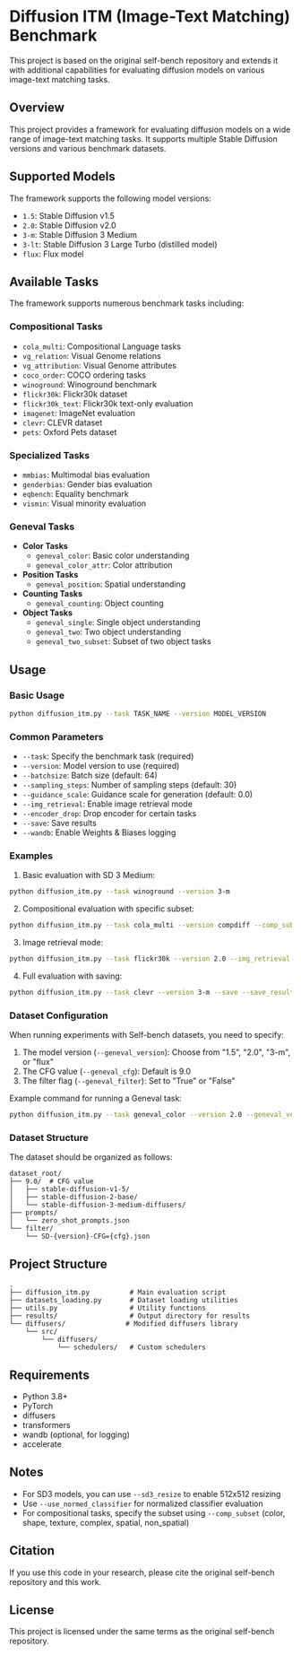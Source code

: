 # Diffusion ITM (Image-Text Matching) Benchmark

This project is based on the original self-bench repository and extends it with additional capabilities for evaluating diffusion models on various image-text matching tasks.

## Overview

This project provides a framework for evaluating diffusion models on a wide range of image-text matching tasks. It supports multiple Stable Diffusion versions and various benchmark datasets.

## Supported Models

The framework supports the following model versions:
- `1.5`: Stable Diffusion v1.5
- `2.0`: Stable Diffusion v2.0
- `3-m`: Stable Diffusion 3 Medium
- `3-lt`: Stable Diffusion 3 Large Turbo (distilled model)
- `flux`: Flux model

## Available Tasks

The framework supports numerous benchmark tasks including:

### Compositional Tasks
- `cola_multi`: Compositional Language tasks
- `vg_relation`: Visual Genome relations
- `vg_attribution`: Visual Genome attributes
- `coco_order`: COCO ordering tasks
- `winoground`: Winoground benchmark
- `flickr30k`: Flickr30k dataset
- `flickr30k_text`: Flickr30k text-only evaluation
- `imagenet`: ImageNet evaluation
- `clevr`: CLEVR dataset
- `pets`: Oxford Pets dataset

### Specialized Tasks
- `mmbias`: Multimodal bias evaluation
- `genderbias`: Gender bias evaluation
- `eqbench`: Equality benchmark
- `vismin`: Visual minority evaluation

### Geneval Tasks
- **Color Tasks**
  - `geneval_color`: Basic color understanding
  - `geneval_color_attr`: Color attribution
- **Position Tasks**
  - `geneval_position`: Spatial understanding
- **Counting Tasks**
  - `geneval_counting`: Object counting
- **Object Tasks**
  - `geneval_single`: Single object understanding
  - `geneval_two`: Two object understanding
  - `geneval_two_subset`: Subset of two object tasks

## Usage

### Basic Usage

```bash
python diffusion_itm.py --task TASK_NAME --version MODEL_VERSION
```

### Common Parameters

- `--task`: Specify the benchmark task (required)
- `--version`: Model version to use (required)
- `--batchsize`: Batch size (default: 64)
- `--sampling_steps`: Number of sampling steps (default: 30)
- `--guidance_scale`: Guidance scale for generation (default: 0.0)
- `--img_retrieval`: Enable image retrieval mode
- `--encoder_drop`: Drop encoder for certain tasks
- `--save`: Save results
- `--wandb`: Enable Weights & Biases logging

### Examples

1. Basic evaluation with SD 3 Medium:
```bash
python diffusion_itm.py --task winoground --version 3-m
```

2. Compositional evaluation with specific subset:
```bash
python diffusion_itm.py --task cola_multi --version compdiff --comp_subset color
```

3. Image retrieval mode:
```bash
python diffusion_itm.py --task flickr30k --version 2.0 --img_retrieval
```

4. Full evaluation with saving:
```bash
python diffusion_itm.py --task clevr --version 3-m --save --save_results --wandb --batchsize 16
```

### Dataset Configuration

When running experiments with Self-bench datasets, you need to specify:
1. The model version (`--geneval_version`): Choose from "1.5", "2.0", "3-m", or "flux"
2. The CFG value (`--geneval_cfg`): Default is 9.0
3. The filter flag (`--geneval_filter`): Set to "True" or "False"

Example command for running a Geneval task:
```bash
python diffusion_itm.py --task geneval_color --version 2.0 --geneval_version 2.0 --geneval_cfg 9.0 --geneval_filter True
```

### Dataset Structure
The dataset should be organized as follows:
```
dataset_root/
├── 9.0/  # CFG value
│   ├── stable-diffusion-v1-5/
│   ├── stable-diffusion-2-base/
│   └── stable-diffusion-3-medium-diffusers/
├── prompts/
│   └── zero_shot_prompts.json
└── filter/
    └── SD-{version}-CFG={cfg}.json
```

## Project Structure

```
.
├── diffusion_itm.py          # Main evaluation script
├── datasets_loading.py       # Dataset loading utilities
├── utils.py                  # Utility functions
├── results/                  # Output directory for results
└── diffusers/               # Modified diffusers library
    └── src/
        └── diffusers/
            └── schedulers/   # Custom schedulers
```

## Requirements

- Python 3.8+
- PyTorch
- diffusers
- transformers
- wandb (optional, for logging)
- accelerate

## Notes

- For SD3 models, you can use `--sd3_resize` to enable 512x512 resizing
- Use `--use_normed_classifier` for normalized classifier evaluation
- For compositional tasks, specify the subset using `--comp_subset` (color, shape, texture, complex, spatial, non_spatial)

## Citation

If you use this code in your research, please cite the original self-bench repository and this work.

## License

This project is licensed under the same terms as the original self-bench repository.

